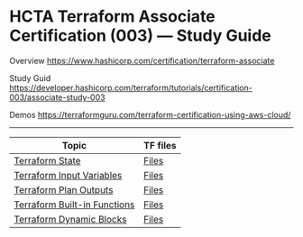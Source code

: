 # HCTA Terraform Associate Certification (003) — Study Guide

Overview
https://www.hashicorp.com/certification/terraform-associate

Study Guid
https://developer.hashicorp.com/terraform/tutorials/certification-003/associate-study-003

Demos
https://terraformguru.com/terraform-certification-using-aws-cloud/

---


**Topic**	| TF files |
--------- | -------- |
[Terraform State](state/README.md)  | [Files](state/)  |
[Terraform Input Variables](variables/README.md)  | [Files](variables/)  |
[Terraform Plan Outputs](outputs/README.md)  | [Files](outputs/) |
[Terraform Built-in Functions ](builtins/README.md)  | [Files](builtins/)  |
[Terraform Dynamic Blocks](dynamic/README.md)  | [Files](dynamic/)  |